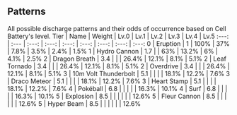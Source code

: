 ## Patterns
All possible discharge patterns and their odds of occurrence based on Cell Battery's level.
Tier | Name | Weight | Lv.0 | Lv.1 | Lv.2 | Lv.3 | Lv.4 | Lv.5
:---: | :--- | :---: | :---: | :---: | :---: | :---: | :---: | :---:
0 | Eruption | 1 | 100% | 37% | 7.8% | 3.5% | 2.4% | 1.5%
1 | Hydro Cannon | 1.7 |  | 63% | 13.2% | 6% | 4.1% | 2.5%
2 | Dragon Breath | 3.4 |  |  | 26.4% | 12.1% | 8.1% | 5.1%
2 | Leaf Tornado | 3.4 |  |  | 26.4% | 12.1% | 8.1% | 5.1%
2 | Overdrive | 3.4 |  |  | 26.4% | 12.1% | 8.1% | 5.1%
3 | 10m Volt Thunderbolt | 5.1 |  |  |  | 18.1% | 12.2% | 7.6%
3 | Draco Meteor | 5.1 |  |  |  | 18.1% | 12.2% | 7.6%
3 | Heart Stamp | 5.1 |  |  |  | 18.1% | 12.2% | 7.6%
4 | Pokéball | 6.8 |  |  |  |  | 16.3% | 10.1%
4 | Surf | 6.8 |  |  |  |  | 16.3% | 10.1%
5 | Explosion | 8.5 |  |  |  |  |  | 12.6%
5 | Fleur Cannon | 8.5 |  |  |  |  |  | 12.6%
5 | Hyper Beam | 8.5 |  |  |  |  |  | 12.6%


